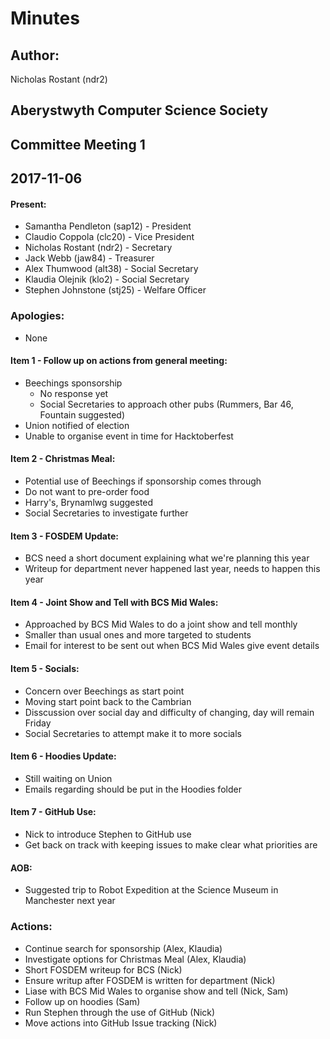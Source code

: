 # Minutes
## Author:
Nicholas Rostant (ndr2)
## Aberystwyth Computer Science Society

## Committee Meeting 1

## 2017-11-06


#### Present:

- Samantha Pendleton (sap12) - President
- Claudio Coppola (clc20) - Vice President
- Nicholas Rostant (ndr2) - Secretary
- Jack Webb (jaw84) - Treasurer
- Alex Thumwood (alt38) - Social Secretary
- Klaudia Olejnik (klo2) - Social Secretary
- Stephen Johnstone (stj25) - Welfare Officer

### Apologies:

- None

#### Item 1 - Follow up on actions from general meeting:

- Beechings sponsorship
  - No response yet
  - Social Secretaries to approach other pubs (Rummers, Bar 46, Fountain suggested)
- Union notified of election
- Unable to organise event in time for Hacktoberfest

#### Item 2 - Christmas Meal:

- Potential use of Beechings if sponsorship comes through
- Do not want to pre-order food
- Harry's, Brynamlwg suggested
- Social Secretaries to investigate further

#### Item 3 - FOSDEM Update: 

- BCS need a short document explaining what we're planning this year
- Writeup for department never happened last year, needs to happen this year

#### Item 4 - Joint Show and Tell with BCS Mid Wales:
- Approached by BCS Mid Wales to do a joint show and tell monthly
- Smaller than usual ones and more targeted to students
- Email for interest to be sent out when BCS Mid Wales give event details

#### Item 5 - Socials:

- Concern over Beechings as start point
- Moving start point back to the Cambrian
- Disscussion over social day and difficulty of changing, day will remain Friday
- Social Secretaries to attempt make it to more socials

#### Item 6 - Hoodies Update:

- Still waiting on Union
- Emails regarding should be put in the Hoodies folder

#### Item 7 - GitHub Use:

- Nick to introduce Stephen to GitHub use
- Get back on track with keeping issues to make clear what priorities are

#### AOB:

- Suggested trip to Robot Expedition at the Science Museum in Manchester next year

### Actions:

- Continue search for sponsorship (Alex, Klaudia)
- Investigate options for Christmas Meal (Alex, Klaudia)
- Short FOSDEM writeup for BCS (Nick)
- Ensure writup after FOSDEM is written for department (Nick)
- Liase with BCS Mid Wales to organise show and tell (Nick, Sam)
- Follow up on hoodies (Sam)
- Run Stephen through the use of GitHub (Nick)
- Move actions into GitHub Issue tracking (Nick)
